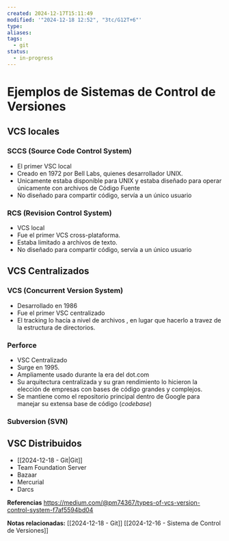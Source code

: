```yaml
---
created: 2024-12-17T15:11:49
modified: '"2024-12-18 12:52", "3tc/G12T+6"'
type: 
aliases: 
tags:
  - git
status:
  - in-progress
---
```

# Ejemplos de Sistemas de Control de Versiones

## VCS locales
### SCCS (Source Code Control System)
- El primer VSC local
- Creado en 1972 por Bell Labs, quienes desarrollador UNIX.
- Unicamente estaba disponible para UNIX y estaba diseñado para operar únicamente con archivos de Código Fuente
- No diseñado para compartir código, servía a un único usuario

### RCS (Revision Control System)
- VCS local
- Fue el primer VCS cross-plataforma.
- Estaba limitado a archivos de texto.
- No diseñado para compartir código, servía a un único usuario

## VCS Centralizados

### VCS (Concurrent Version System)
- Desarrollado en 1986
- Fue el primer VSC centralizado
- El tracking lo hacía a nivel de archivos , en lugar que hacerlo a travez de la estructura de directorios.

### Perforce
- VSC Centralizado
- Surge en 1995.
- Ampliamente usado durante la era del dot.com 
- Su arquitectura centralizada y su gran rendimiento lo hicieron la elección de empresas con bases de código grandes y complejos.
- Se mantiene como el repositorio principal dentro de Google para manejar su extensa base de código (*codebase*)

### Subversion (SVN)


## VSC Distribuidos

- [[2024-12-18 - Git|Git]]
- Team Foundation Server
- Bazaar
- Mercurial
- Darcs



**Referencias**
https://medium.com/@pm74367/types-of-vcs-version-control-system-f7af5594bd04


**Notas relacionadas:**
[[2024-12-18 - Git]]
[[2024-12-16 - Sistema de Control de Versiones]]

